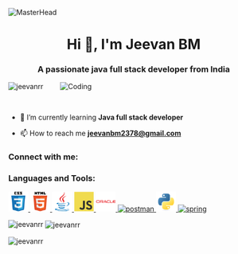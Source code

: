 ![MasterHead](https://1.bp.blogspot.com/-7A4WynwLsMw/XbBpCXG8fHI/AAAAAAAAMt4/uOa1bpLskYgrwGbllhSu2SDj_Mig8SXJQCLcBGAsYHQ/s1600/2000_600px.gif)


<h1 align="center">Hi 👋, I'm Jeevan BM</h1>
<h3 align="center">A passionate java full stack developer from India</h3>
<img align="right" alt="Coding" width="400" src="https://camo.githubusercontent.com/a335a32660f02bd6ec0ffee9cdb23b8e95a5c50efa826d6ceca31f3a8ca72527/68747470733a2f2f6d656469612e74656e6f722e636f6d2f427162496854344d62376341414141642f70726f6772616d6d65722d726f756e6465642d65646765732e676966">

<p align="left"> <img src="https://komarev.com/ghpvc/?username=jeevanrr&label=Profile%20views&color=0e75b6&style=flat" alt="jeevanrr" /> </p>

<p align="left"> <a href="https://twitter.com/" target="blank"><img src="https://img.shields.io/twitter/follow/?logo=twitter&style=for-the-badge" alt="" /></a> </p>

- 🌱 I’m currently learning **Java full stack developer**

- 📫 How to reach me **jeevanbm2378@gmail.com**

<h3 align="left">Connect with me:</h3>
<p align="left">
</p>

<h3 align="left">Languages and Tools:</h3>
<p align="left"> <a href="https://www.w3schools.com/css/" target="_blank" rel="noreferrer"> <img src="https://raw.githubusercontent.com/devicons/devicon/master/icons/css3/css3-original-wordmark.svg" alt="css3" width="40" height="40"/> </a> <a href="https://www.w3.org/html/" target="_blank" rel="noreferrer"> <img src="https://raw.githubusercontent.com/devicons/devicon/master/icons/html5/html5-original-wordmark.svg" alt="html5" width="40" height="40"/> </a> <a href="https://www.java.com" target="_blank" rel="noreferrer"> <img src="https://raw.githubusercontent.com/devicons/devicon/master/icons/java/java-original.svg" alt="java" width="40" height="40"/> </a> <a href="https://developer.mozilla.org/en-US/docs/Web/JavaScript" target="_blank" rel="noreferrer"> <img src="https://raw.githubusercontent.com/devicons/devicon/master/icons/javascript/javascript-original.svg" alt="javascript" width="40" height="40"/> </a> <a href="https://www.oracle.com/" target="_blank" rel="noreferrer"> <img src="https://raw.githubusercontent.com/devicons/devicon/master/icons/oracle/oracle-original.svg" alt="oracle" width="40" height="40"/> </a> <a href="https://postman.com" target="_blank" rel="noreferrer"> <img src="https://www.vectorlogo.zone/logos/getpostman/getpostman-icon.svg" alt="postman" width="40" height="40"/> </a> <a href="https://www.python.org" target="_blank" rel="noreferrer"> <img src="https://raw.githubusercontent.com/devicons/devicon/master/icons/python/python-original.svg" alt="python" width="40" height="40"/> </a> <a href="https://spring.io/" target="_blank" rel="noreferrer"> <img src="https://www.vectorlogo.zone/logos/springio/springio-icon.svg" alt="spring" width="40" height="40"/> </a> </p>

<p><img align="left" src="https://github-readme-stats.vercel.app/api/top-langs?username=jeevanrr&show_icons=true&locale=en&layout=compact" alt="jeevanrr" /></p>

<p>&nbsp;<img align="center" src="https://github-readme-stats.vercel.app/api?username=jeevanrr&show_icons=true&locale=en" alt="jeevanrr" /></p>

<p><img align="center" src="https://github-readme-streak-stats.herokuapp.com/?user=jeevanrr&" alt="jeevanrr" /></p>
